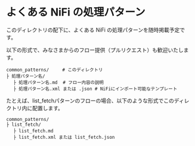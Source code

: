 # よくある NiFi の処理パターン

このディレクトリの配下に、よくある NiFi の処理パターンを随時掲載予定です。

以下の形式で、みなさまからのフロー提供（プルリクエスト）も歓迎いたします。

```
common_patterns/     # このディレクトリ
├ 処理パターン名/  
　 ├ 処理パターン名.md  # フロー内容の説明  
　 ├ 処理パターン名.xml または .json # NiFiにインポート可能なテンプレート
```

たとえば、list_fetchパターンのフローの場合、以下のような形式でこのディレクトリ内に配置します。

```
common_patterns/    
├ list_fetch/  
　 ├ list_fetch.md 
　 ├ list_fetch.xml または list_fetch.json 
```
